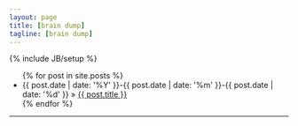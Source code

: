 ```yaml
---
layout: page
title: [brain dump]
tagline: [brain dump]
---
```

{% include JB/setup %}

<ul class="posts">
  {% for post in site.posts %}
    <li><span>{{ post.date | date: '%Y' }}-{{ post.date | date: '%m' }}-{{ post.date | date: '%d' }}</span> &raquo; <a href="{{ BASE_PATH }}{{ post.url }}">{{ post.title }}</a></li>
  {% endfor %}
</ul>

---
